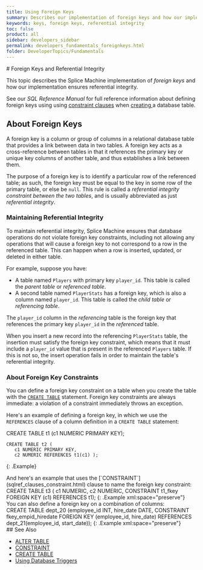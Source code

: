 ```yaml
---
title: Using Foreign Keys
summary: Describes our implementation of foreign keys and how our implementation ensures referential integrity.
keywords: keys, foreign keys, referential integrity
toc: false
product: all
sidebar: developers_sidebar
permalink: developers_fundamentals_foreignkeys.html
folder: DeveloperTopics/Fundamentals
---
```

<section>
<div class="TopicContent" data-swiftype-index="true" markdown="1">
# Foreign Keys and Referential Integrity

This topic describes the Splice Machine implementation of *foreign keys*
and how our implementation ensures referential integrity.

See our *SQL Reference Manual* for full reference information about
defining foreign keys using using [constraint
clauses](sqlref_clauses_constraint.html) when [creating
](sqlref_statements_createtable.html)a database table.

## About Foreign Keys

A foreign key is a column or group of columns in a relational database
table that provides a link between data in two tables. A foreign key
acts as a cross-reference between tables in that it references the
primary key or unique key columns of another table, and thus establishes
a link between them.

The purpose of a foreign key is to identify a particular row of the
referenced table; as such, the foreign key must be equal to the key in
some row of the primary table, or else be `null`. This rule is called a
*referential integrity constraint between the two tables*, and is
usually abbreviated as just *referential integrity*.

### Maintaining Referential Integrity

To maintain referential integrity, Splice Machine ensures that database
operations do not violate foreign key constraints, including not
allowing any operations that will cause a foreign key to not correspond
to a row in the referenced table. This can happen when a row is
inserted, updated, or deleted in either table.

For example, suppose you have:

* A table named `Players` with primary key `player_id`. This table is
  called the *parent table* or *referenced table*.
* A second table named `PlayerStats` has a foreign key, which is also a
  column named `player_id`. This table is called the *child table* or
  *referencing table*.

The `player_id` column in the *referencing* table is the foreign key
that references the primary key `player_id` in the *referenced* table.

When you insert a new record into the referencing `PlayerStats` table,
the insertion must satisfy the foreign key constraint, which means that
it must include a `player_id` value that is present in the referenced
`Players` table. If this is not so, the insert operation fails in order
to maintain the table's referential integrity.

### About Foreign Key Constraints

You can define a foreign key constraint on a table when you create the
table with the
[`CREATE TABLE`](sqlref_statements_createtable.html) statement. Foreign
key constraints are always immediate: a violation of a constraint
immediately throws an exception.

Here's an example of defining a foreign key, in which we use the
`REFERENCES` clause of a column definition in a
`CREATE TABLE` statement:

<div class="preWrapper" markdown="1">
    CREATE TABLE t1 (c1 NUMERIC PRIMARY KEY);
    
    CREATE TABLE t2 (
       c1 NUMERIC PRIMARY KEY,
       c2 NUMERIC REFERENCES t1(c1) );
{: .Example}

</div>
And here's an example that uses the
[`CONSTRAINT`](sqlref_clauses_constraint.html) clause to name the
foreign key constraint:

<div class="preWrapper" markdown="1">
    CREATE TABLE t3 (
       c1 NUMERIC,
       c2 NUMERIC,
       CONSTRAINT t1_fkey FOREIGN KEY (c1) REFERENCES t1);
{: .Example xml:space="preserve"}

</div>
You can also define a foreign key on a combination of columns:

<div class="preWrapper" markdown="1">
    CREATE TABLE dept_20
       (employee_id INT, hire_date DATE,
       CONSTRAINT fkey_empid_hiredate
       FOREIGN KEY (employee_id, hire_date)
       REFERENCES dept_21(employee_id, start_date));
{: .Example xml:space="preserve"}

</div>
## See Also

* [ALTER TABLE](sqlref_statements_altertable.html)
* [CONSTRAINT](sqlref_clauses_constraint.html)
* [CREATE TABLE](sqlref_statements_createtable.html)
* [Using Database Triggers](developers_fundamentals_triggers.html)

 

</div>
</section>

